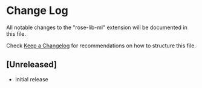 # Change Log

All notable changes to the "rose-lib-ml" extension will be documented in this file.

Check [Keep a Changelog](http://keepachangelog.com/) for recommendations on how to structure this file.

## [Unreleased]

- Initial release
